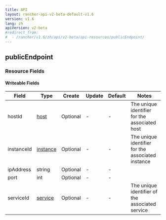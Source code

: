 ```yaml
---
title: API
layout: rancher-api-v2-beta-default-v1.6
version: v1.6
lang: zh
apiVersion: v2-beta
#redirect_from:
#  - /rancher/v1.6/zh/api/v2-beta/api-resources/publicEndpoint/
---
```


## publicEndpoint



### Resource Fields

#### Writeable Fields

Field | Type | Create | Update | Default | Notes
---|---|---|---|---|---
hostId | [host]({{site.baseurl}}/rancher/{{page.version}}/{{page.lang}}/api/{{page.apiVersion}}/api-resources/host/) | Optional | - | - | The unique identifier for the associated host
instanceId | [instance]({{site.baseurl}}/rancher/{{page.version}}/{{page.lang}}/api/{{page.apiVersion}}/api-resources/instance/) | Optional | - | - | The unique identifier for the associated instance
ipAddress | string | Optional | - | - | 
port | int | Optional | - | - | 
serviceId | [service]({{site.baseurl}}/rancher/{{page.version}}/{{page.lang}}/api/{{page.apiVersion}}/api-resources/service/) | Optional | - | - | The unique identifier of the associated service



<br>
